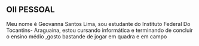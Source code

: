 ## OII PESSOAL
Meu nome é Geovanna Santos Lima, sou estudante do Instituto Federal Do Tocantins- Araguaína, estou cursando informática e terminando de concluir o ensino médio 
,gosto bastande de jogar em quadra e em campo 


